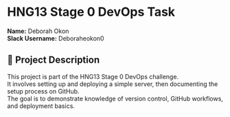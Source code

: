 # HNG13 Stage 0 DevOps Task

**Name:** Deborah Okon  
**Slack Username:** Deboraheokon0  

## 📘 Project Description
This project is part of the HNG13 Stage 0 DevOps challenge.  
It involves setting up and deploying a simple server, then documenting the setup process on GitHub.  
The goal is to demonstrate knowledge of version control, GitHub workflows, and deployment basics.
